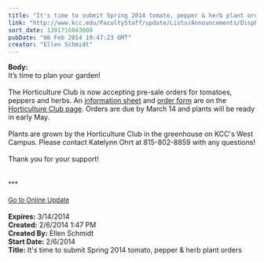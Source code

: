 ```yaml
---
title: "It's time to submit Spring 2014 tomato, pepper & herb plant orders"
link: "http://www.kcc.edu/FacultyStaff/update/Lists/Announcements/DispForm.aspx?ID=1410"
sort_date: 1391716043000
pubDate: "06 Feb 2014 19:47:23 GMT"
creator: "Ellen Schmidt"
---
```


<div><b>Body:</b> <div class="ExternalClass5448A306B0C94DDA97219DB960E0A107">
<div>It’s time to plan your garden!</div>
<div> </div>
<div>The Horticulture Club is now accepting pre-sale orders for tomatoes, peppers and herbs. An <a href="/students/studentlife/Documents/HorticultureClub-2014-CoverSheetSpringOrder.pdf">information sheet</a> and <a href="/students/studentlife/Documents/Horticulture-2014-SpringOrderForm.pdf">order form</a> are on the <a href="/students/studentlife/clubs/Pages/horticulture.aspx">Horticulture Club page</a>. Orders are due by March 14 and plants will be ready in early May.  </div>
<div> </div>
<div>Plants are grown by the Horticulture Club in the greenhouse on KCC's West Campus. Please contact Katelynn Ohrt at 815-802-8859 with any questions! </div>
<div> </div>
<div>Thank you for your support!<br /></div>
<div> </div>
<div>
<div><br /></div>
<div><font size="2">***</font></div>
<div><font size="2"></font> </div>
<div><font size="2"></font></div>
<div><font size="2"></font></div>
<div><font size="2"></font></div>
<div><font size="2"></font></div>
<div><font size="2"></font></div>
<div><font size="2"></font></div>
<div><font size="2"></font></div>
<div><font size="2"></font></div>
<div><font size="2"></font></div>
<div><font size="2"></font></div>
<div><font size="2"></font></div>
<div><font size="2"></font></div>
<div><a href="/FacultyStaff/update/Pages/dailyupdate.aspx"><font size="2">Go to Online Update</font></a></div>
<div></div>
<div></div><br /></div></div></div>
<div><b>Expires:</b> 3/14/2014</div>
<div><b>Created:</b> 2/6/2014 1:47 PM</div>
<div><b>Created By:</b> Ellen Schmidt</div>
<div><b>Start Date:</b> 2/6/2014</div>
<div><b>Title:</b> It&#39;s time to submit Spring 2014 tomato, pepper &amp; herb plant orders</div>
